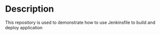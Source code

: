 # Description

This repository is used to demonstrate how to use Jenkinsfile to build and deploy application



